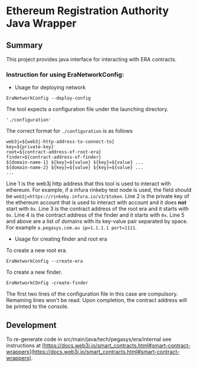 # Ethereum Registration Authority Java Wrapper

## Summary

This project provides java interface for interacting with ERA contracts.

### Instruction for using EraNetworkConfig:

- Usage for deploying network

```
EraNetworkConfig --deploy-config
```

The tool expects a configuration file under the launching directory.

```
'./configuration'
```

The correct format for `./configuration` is as follows

```
web3j=${web3j-http-address-to-connect-to}
key=${private-key}
root=${contract-address-of-root-era}
finder=${contract-address-of-finder}
${domain-name-1} ${key}=${value} ${key}=${value} ...
${domain-name-2} ${key}=${value} ${key}=${value} ...
...
```

Line 1 is the web3j http address that this tool is used to interact with ethereum. For example, if a infura rinkeby test node is used, the field should be `web3j=https://rinkeby.infura.io/v3/$token`.
Line 2 is the private key of the ethereum account that is used to interact with account and it does **not** start with `0x`.
Line 3 is the contract address of the root era and it starts with `0x`.
Line 4 is the contract address of the finder and it starts with `0x`.
Line 5 and above are a list of domains with its key-value pair separated by space. For example `a.pegasys.com.au ip=1.1.1.1 port=1111`.

- Usage for creating finder and root era

To create a new root era.

```
EraNetworkConfig --create-era
```

To create a new finder.

```
EraNetworkCOnfig -create-finder
```

The first two lines of the configuration file in this case are compulsory. Remaining lines won't be read.
Upon completion, the contract address will be printed to the console.

## Development

To re-generate code in src/main/java/tech/pegasys/era/internal see instructions
at [https://docs.web3j.io/smart_contracts.html#smart-contract-wrappers](https://docs.web3j.io/smart_contracts.html#smart-contract-wrappers).
